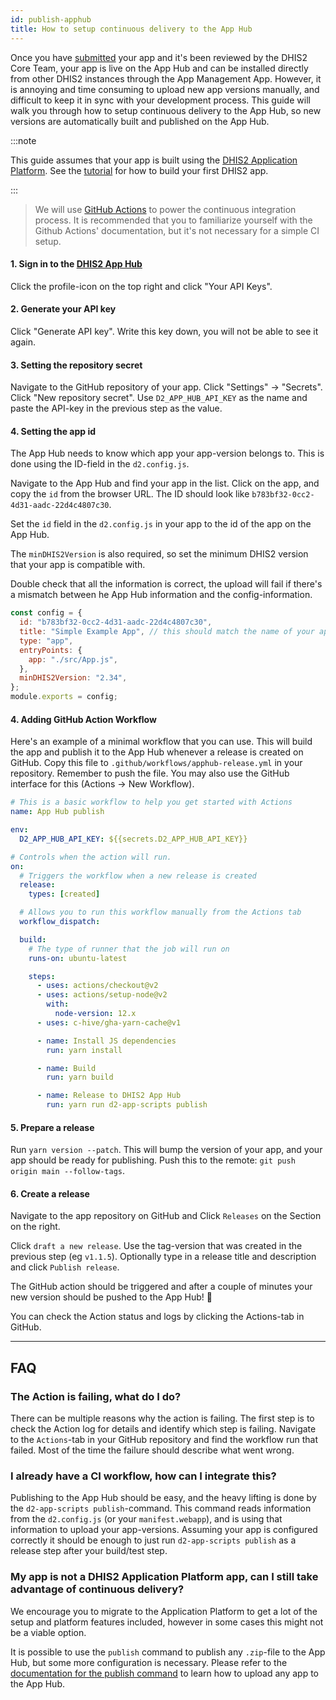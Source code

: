 ```yaml
---
id: publish-apphub
title: How to setup continuous delivery to the App Hub
---
```


Once you have [submitted](/docs/guides/submit-apphub) your app and it's been reviewed by the DHIS2 Core Team, your app is live on the App Hub and can be installed directly from other DHIS2 instances through the App Management App. However, it is annoying and time consuming to upload new app versions manually, and difficult to keep it in sync with your development process. This guide will walk you through how to setup continuous delivery to the App Hub, so new versions are automatically built and published on the App Hub.

:::note

This guide assumes that your app is built using the [DHIS2 Application Platform](https://platform.dhis2.nu/#/). See the [tutorial](/docs/tutorials/setup-env) for how to build your first DHIS2 app.

:::

> We will use [GitHub Actions](https://docs.github.com/en/actions) to power the continuous integration process. It is recommended that you to familiarize yourself with the Github Actions' documentation, but it's not necessary for a simple CI setup.

#### 1. Sign in to the [DHIS2 App Hub](https://apps.dhis2.org/)

Click the profile-icon on the top right and click "Your API Keys".

#### 2. Generate your API key

Click "Generate API key". Write this key down, you will not be able to see it again.

#### 3. Setting the repository secret

Navigate to the GitHub repository of your app. Click "Settings" -> "Secrets". Click "New repository secret". Use `D2_APP_HUB_API_KEY` as the name and paste the API-key in the previous step as the value.

#### 4. Setting the app id

The App Hub needs to know which app your app-version belongs to. This is done using the ID-field in the `d2.config.js`.

Navigate to the App Hub and find your app in the list. Click on the app, and copy the `id` from the browser URL. The ID should look like `b783bf32-0cc2-4d31-aadc-22d4c4807c30`.

Set the `id` field in the `d2.config.js` in your app to the id of the app on the App Hub.

The `minDHIS2Version` is also required, so set the minimum DHIS2 version that your app is compatible with.

Double check that all the information is correct, the upload will fail if there's a mismatch between he App Hub information and the config-information.

```js title="d2.config.js"
const config = {
  id: "b783bf32-0cc2-4d31-aadc-22d4c4807c30",
  title: "Simple Example App", // this should match the name of your app on the App Hub
  type: "app",
  entryPoints: {
    app: "./src/App.js",
  },
  minDHIS2Version: "2.34",
};
module.exports = config;
```

#### 4. Adding GitHub Action Workflow

Here's an example of a minimal workflow that you can use. This will build the app and publish it to the App Hub whenever a release is created on GitHub.
Copy this file to `.github/workflows/apphub-release.yml` in your repository. Remember to push the file. You may also use the GitHub interface for this (Actions -> New Workflow).

```yml title="apphub-release.yml"
# This is a basic workflow to help you get started with Actions
name: App Hub publish

env:
  D2_APP_HUB_API_KEY: ${{secrets.D2_APP_HUB_API_KEY}}

# Controls when the action will run.
on:
  # Triggers the workflow when a new release is created
  release:
    types: [created]

  # Allows you to run this workflow manually from the Actions tab
  workflow_dispatch:

  build:
    # The type of runner that the job will run on
    runs-on: ubuntu-latest

    steps:
      - uses: actions/checkout@v2
      - uses: actions/setup-node@v2
        with:
          node-version: 12.x
      - uses: c-hive/gha-yarn-cache@v1

      - name: Install JS dependencies
        run: yarn install

      - name: Build
        run: yarn build

      - name: Release to DHIS2 App Hub
        run: yarn run d2-app-scripts publish
```

#### 5. Prepare a release

Run `yarn version --patch`. This will bump the version of your app, and your app should be ready for publishing. Push this to the remote: `git push origin main --follow-tags`.

#### 6. Create a release

Navigate to the app repository on GitHub and Click `Releases` on the Section on the right.

Click `draft a new release`. Use the tag-version that was created in the previous step (eg `v1.1.5`).
Optionally type in a release title and description and click `Publish release`.

The GitHub action should be triggered and after a couple of minutes your new version should be pushed to the App Hub! 🎉

You can check the Action status and logs by clicking the Actions-tab in GitHub.

---

## FAQ

### The Action is failing, what do I do?

There can be multiple reasons why the action is failing. The first step is to check the Action log for details and identify which step is failing. Navigate to the `Actions`-tab in your GitHub repository and find the workflow run that failed. Most of the time the failure should describe what went wrong.

### I already have a CI workflow, how can I integrate this?

Publishing to the App Hub should be easy, and the heavy lifting is done by the `d2-app-scripts publish`-command. This command reads information from the `d2.config.js` (or your `manifest.webapp`), and is using that information to upload your app-versions. Assuming your app is configured correctly it should be enough to just run `d2-app-scripts publish` as a release step after your build/test step.

### My app is not a DHIS2 Application Platform app, can I still take advantage of continuous delivery?

We encourage you to migrate to the Application Platform to get a lot of the setup and platform features included, however in some cases this might not be a viable option.

It is possible to use the `publish` command to publish any `.zip`-file to the App Hub, but some more configuration is necessary. Please refer to the [documentation for the publish command](https://platform.dhis2.nu/#/scripts/publish?id=upload-a-non-platform-app) to learn how to upload any app to the App Hub.
